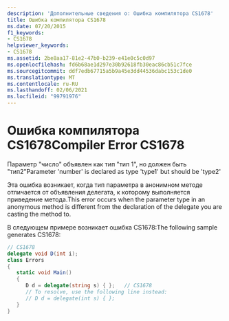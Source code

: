 ```yaml
---
description: 'Дополнительные сведения о: Ошибка компилятора CS1678'
title: Ошибка компилятора CS1678
ms.date: 07/20/2015
f1_keywords:
- CS1678
helpviewer_keywords:
- CS1678
ms.assetid: 2be8aa17-81e2-47b0-b239-e41e0c5c0d97
ms.openlocfilehash: fd6b68ae1d297e30b92618fb30eac86cb51c7fce
ms.sourcegitcommit: ddf7edb67715a5b9a45e3dd44536dabc153c1de0
ms.translationtype: MT
ms.contentlocale: ru-RU
ms.lasthandoff: 02/06/2021
ms.locfileid: "99791976"
---
```

# <a name="compiler-error-cs1678"></a><span data-ttu-id="067c5-103">Ошибка компилятора CS1678</span><span class="sxs-lookup"><span data-stu-id="067c5-103">Compiler Error CS1678</span></span>

<span data-ttu-id="067c5-104">Параметр "число" объявлен как тип "тип 1", но должен быть "тип2"</span><span class="sxs-lookup"><span data-stu-id="067c5-104">Parameter 'number' is declared as type 'type1' but should be 'type2'</span></span>  
  
 <span data-ttu-id="067c5-105">Эта ошибка возникает, когда тип параметра в анонимном методе отличается от объявления делегата, к которому выполняется приведение метода.</span><span class="sxs-lookup"><span data-stu-id="067c5-105">This error occurs when the parameter type in an anonymous method is different from the declaration of the delegate you are casting the method to.</span></span>  
  
 <span data-ttu-id="067c5-106">В следующем примере возникает ошибка CS1678:</span><span class="sxs-lookup"><span data-stu-id="067c5-106">The following sample generates CS1678:</span></span>  
  
```csharp  
// CS1678  
delegate void D(int i);  
class Errors
{  
   static void Main()
   {  
      D d = delegate(string s) { };   // CS1678  
      // To resolve, use the following line instead:  
      // D d = delegate(int s) { };  
   }  
}  
```
